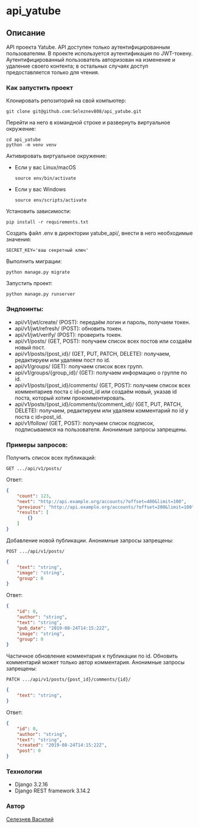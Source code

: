 # api_yatube
## Описание
API проекта Yatube. API доступен только аутентифицированным пользователям. В проекте используется аутентификация по JWT-токену. Аутентифицированный пользователь авторизован на изменение и удаление своего контента; в остальных случаях доступ предоставляется только для чтения.
### Как запустить проект
Клонировать репозиторий на свой компьютер:
```
git clone git@github.com:Seleznev808/api_yatube.git
```
Перейти на него в командной строке и развернуть виртуальное окружение:
```
cd api_yatube
python -m venv venv
```
Активировать виртуальное окружение:

* Если у вас Linux/macOS

    ```
    source env/bin/activate
    ```

* Если у вас Windows

    ```
    source env/scripts/activate
    ```
Установить зависимости:
```
pip install -r requirements.txt
```
Создать файл .env в директории yatube_api/, внести в него необходимые значения:
```
SECRET_KEY='ваш секретный ключ'
```
Выполнить миграции:
```
python manage.py migrate
```
Запустить проект:
```
python manage.py runserver
```
### Эндпоинты:

* api/v1/jwt/create/ (POST): передаём логин и пароль, получаем токен.
* api/v1/jwt/refresh/ (POST): обновить токен.
* api/v1/jwt/verify/ (POST): проверить токен.
* api/v1/posts/ (GET, POST): получаем список всех постов или создаём новый пост.
* api/v1/posts/{post_id}/ (GET, PUT, PATCH, DELETE): получаем, редактируем или удаляем пост по id.
* api/v1/groups/ (GET): получаем список всех групп.
* api/v1/groups/{group_id}/ (GET): получаем информацию о группе по id.
* api/v1/posts/{post_id}/comments/ (GET, POST): получаем список всех комментариев поста с id=post_id или создаём новый, указав id поста, который хотим прокомментировать.
* api/v1/posts/{post_id}/comments/{comment_id}/ (GET, PUT, PATCH, DELETE): получаем, редактируем или удаляем комментарий по id у поста с id=post_id.
* api/v1/follow/ (GET, POST): получаем список подписок, подписываемся на пользователя. Анонимные запросы запрещены.

### Примеры запросов:
Получить список всех публикаций:
```
GET .../api/v1/posts/
```
Ответ:
```JSON
{
    "count": 123,
    "next": "http://api.example.org/accounts/?offset=400&limit=100",
    "previous": "http://api.example.org/accounts/?offset=200&limit=100",
    "results": [
        {}
    ]
}
```
Добавление новой публикации. Анонимные запросы запрещены:
```
POST .../api/v1/posts/
```
```JSON
{
    "text": "string",
    "image": "string",
    "group": 0
}
```
Ответ:
```JSON
{
    "id": 0,
    "author": "string",
    "text": "string",
    "pub_date": "2019-08-24T14:15:22Z",
    "image": "string",
    "group": 0
}
```
Частичное обновление комментария к публикации по id. Обновить комментарий может только автор комментария. Анонимные запросы запрещены:
```
PATCH .../api/v1/posts/{post_id}/comments/{id}/
```
```JSON
{
    "text": "string",
}
```
Ответ:
```JSON
{
    "id": 0,
    "author": "string",
    "text": "string",
    "created": "2019-08-24T14:15:22Z",
    "post": 0
}
```

### Технологии

* Django 3.2.16
* Django REST framework 3.14.2

### Автор
[Селезнев Василий](https://github.com/Seleznev808)
